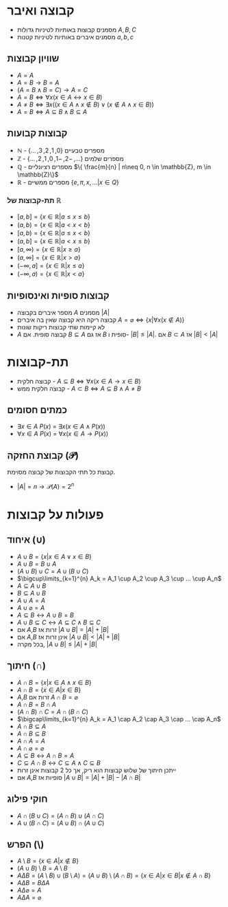# קבוצה ואיבר
 - מסמנים קבוצות באותיות לטיניות גדולות $A,B,C$
 - מסמנים איברים באותיות לטיניות קטנות $a,b,c$
## שוויון קבוצות
- $A=A$
- $A=B \rightarrow B=A$
- $(A=B \land B=C) \rightarrow A=C$
- $A=B \Leftrightarrow \forall x(x\in A \leftrightarrow x \in B)$
- $A \neq B \Leftrightarrow \exists x((x \in A \land x \notin B) \lor (x \notin A \land x \in B))$
- $A = B \Leftrightarrow A \subseteq B \land B \subseteq A$
## קבוצות קבועות
- $\mathbb{N}$ - מספרים טבעיים $\{0,1,2,3,...\}$
- $\mathbb{Z}$ - מספרים שלמים $\{...,-2,-1,0,1,2,...\}$
- $\mathbb{Q}$ - מספרים רציונליים $\{ \frac{m}{n} | n\neq 0, n \in \mathbb{Z}, m \in \mathbb{Z}\}$
- $\mathbb{R}$ - מספרים ממשיים $\{ e, \pi, x, ... | x \in Q\}$
### תת-קבוצות של $\mathbb{R}$
- $[a,b] = \{x \in \mathbb{R} | a \leq x \leq b \}$
- $(a,b) = \{x \in \mathbb{R} | a \lt x \lt b \}$
- $[a,b) = \{x \in \mathbb{R} | a \leq x \lt b \}$
- $(a,b] = \{x \in \mathbb{R} | a \lt x \leq b \}$
- $[a,\infty) = \{x \in \mathbb{R} | x \geq a \}$
- $(a,\infty] = \{x \in \mathbb{R} | x \gt a \}$
- $(-\infty,a] = \{x \in \mathbb{R} | x \leq a \}$
- $(-\infty,a) = \{x \in \mathbb{R} | x \lt a \}$
## קבוצות סופיות ואינסופיות
- מספר איברים בקבוצה $A$ מסמנים $|A|$
- קבוצה ריקה היא קבוצה שאין בה איברים $A = \varnothing \Leftrightarrow \{x|\forall x(x\notin A)\}$
- לא קיימות שתי קבוצות ריקות שונות
- $A$ קבוצה סופית. אם $B \subseteq A$ אז גם $B$ סופית ו- $|B| \leq |A|$. אם $B \subset A$ אז $|B| \lt |A|$
# תת-קבוצות
- קבוצה חלקית - $A \subseteq B \Leftrightarrow \forall x(x \in A \rightarrow x \in B)$
- קבוצה חלקית ממש - $A \subset B \Leftrightarrow A \subseteq B \land A \neq B$
## כמתים חסומים
- $\exists x \in A\ P(x)$ = $\exists x (x \in A \land P(x))$
- $\forall x \in A \ P(x)$ = $\forall x(x \in A \rightarrow P(x))$
## קבוצת החזקה ($\mathcal{P}$)
קבוצת כל תתי הקבוצות של קבוצה מסוימת.
- $|A|=n \rightarrow \mathcal{P}(A)=2^n$
# פעולות על קבוצות
## איחוד ($\cup$)
- $A \cup B = \{x | x \in A \lor x \in B\}$
- $A \cup B = B \cup A$
- $(A \cup B) \cup C = A \cup (B \cup C)$
- $\bigcup\limits_{k=1}^{n} A_k = A_1 \cup A_2 \cup A_3 \cup ... \cup A_n$
- $A \subseteq A \cup B$
- $B \subseteq A \cup B$
- $A \cup A = A$
- $A \cup \varnothing = A$
- $A \subseteq B \leftrightarrow A \cup B = B$
- $A \cup B \subseteq C \leftrightarrow A \subseteq C \land B \subseteq C$
- אם $A$,$B$ זרות אז $|A \cup B| = |A| + |B|$
- אם $A$,$B$ אינן זרות אז $|A \cup B| \lt |A| + |B|$
- בכל מקרה, $|A \cup B| \leq |A| + |B|$
## חיתוך ($\cap$)
- $A \cap B = \{x | x \in A \land x \in B \}$
- $A \cap B = \{ x \in A| x \in B \}$
- $A$,$B$ זרות אם $A \cap B = \varnothing$
- $A \cap B = B \cap A$
- $(A \cap B) \cap C = A \cap (B \cap C)$
- $\bigcap\limits_{k=1}^{n} A_k = A_1 \cap A_2 \cap A_3 \cap ... \cap A_n$
- $A \cap B \subseteq A$
- $A \cap B \subseteq B$
- $A \cap A = A$
- $A \cap \varnothing = \varnothing$
- $A \subseteq B \leftrightarrow A \cap B = A$
- $C \subseteq A \cap B \leftrightarrow C \subseteq A \land C \subseteq B$
- ייתכן חיתוך של שלוש קבוצות הוא ריק, אך כל 2 קבוצות אינן זרות
- אם $A$,$B$ סופיות אז $|A \cup B| = |A| + |B| - |A\cap B|$
## חוקי פילוג
- $A \cap (B \cup C) = (A \cap B) \cup (A \cap C)$
- $A \cup (B \cap C) = (A \cup B) \cap (A \cup C)$
## הפרש ($\setminus$)
- $A \setminus B = \{ x \in A | x\notin B\}$
- $(A \cup B) \setminus B = A \setminus B$
- $A \Delta B = (A \setminus B) \cup (B \setminus A) = (A \cup B) \setminus (A\cap B) = \{ x \in A | x \in B | x \notin A \cap B \}$
- $A \Delta B = B \Delta A$
- $A \Delta \varnothing = A$
- $A \Delta A = \varnothing$
